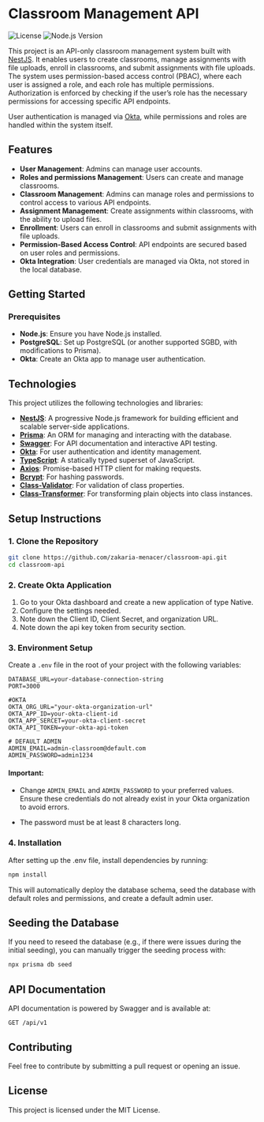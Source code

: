 # Classroom Management API

![License](https://img.shields.io/badge/license-MIT-blue.svg)
![Node.js Version](https://img.shields.io/badge/node-%3E%3D%2014.0.0-brightgreen.svg)

This project is an API-only classroom management system built with [NestJS](https://nestjs.com/). It enables users to create classrooms, manage assignments with file uploads, enroll in classrooms, and submit assignments with file uploads. The system uses permission-based access control (PBAC), where each user is assigned a role, and each role has multiple permissions. Authorization is enforced by checking if the user’s role has the necessary permissions for accessing specific API endpoints.

User authentication is managed via [Okta](https://developer.okta.com/), while permissions and roles are handled within the system itself.


## Features

- **User Management**: Admins can manage user accounts.
- **Roles and permissions Management**: Users can create and manage classrooms.
- **Classroom Management**: Admins can manage roles and permissions to control access to various API endpoints.
- **Assignment Management**: Create assignments within classrooms, with the ability to upload files.
- **Enrollment**: Users can enroll in classrooms and submit assignments with file uploads.
- **Permission-Based Access Control**: API endpoints are secured based on user roles and permissions.
- **Okta Integration**: User credentials are managed via Okta, not stored in the local database.



## Getting Started
### Prerequisites

- **Node.js**: Ensure you have Node.js installed.
- **PostgreSQL**: Set up PostgreSQL (or another supported SGBD, with modifications to Prisma).
- **Okta**: Create an Okta app to manage user authentication.

## Technologies

This project utilizes the following technologies and libraries:

- **[NestJS](https://nestjs.com/)**: A progressive Node.js framework for building efficient and scalable server-side applications.
- **[Prisma](https://www.prisma.io/)**: An ORM for managing and interacting with the database.
- **[Swagger](https://swagger.io/)**: For API documentation and interactive API testing.
- **[Okta](https://www.okta.com/)**: For user authentication and identity management.
- **[TypeScript](https://www.typescriptlang.org/)**: A statically typed superset of JavaScript.
- **[Axios](https://axios-http.com/)**: Promise-based HTTP client for making requests.
- **[Bcrypt](https://www.npmjs.com/package/bcrypt)**: For hashing passwords.
- **[Class-Validator](https://github.com/typestack/class-validator)**: For validation of class properties.
- **[Class-Transformer](https://github.com/typestack/class-transformer)**: For transforming plain objects into class instances.



## Setup Instructions

### 1. Clone the Repository
```bash
git clone https://github.com/zakaria-menacer/classroom-api.git
cd classroom-api
```


### 2. Create Okta Application
1. Go to your Okta dashboard and create a new application of type Native.
2. Configure the settings needed.
3. Note down the Client ID, Client Secret, and organization URL.
4. Note down the api key token from security section.

### 3. Environment Setup
Create a `.env` file in the root of your project with the following variables:

```env
DATABASE_URL=your-database-connection-string
PORT=3000

#OKTA
OKTA_ORG_URL="your-okta-organization-url"
OKTA_APP_ID=your-okta-client-id
OKTA_APP_SERCET=your-okta-client-secret
OKTA_API_TOKEN=your-okta-api-token

# DEFAULT ADMIN
ADMIN_EMAIL=admin-classroom@default.com
ADMIN_PASSWORD=admin1234
```

#### Important:

- Change `ADMIN_EMAIL` and `ADMIN_PASSWORD` to your preferred values. Ensure these credentials do not already exist in your Okta organization to avoid errors.
* The password must be at least 8 characters long.

### 4. Installation 
After setting up the .env file, install dependencies by running:

```bash
npm install
```

This will automatically deploy the database schema, seed the database with default roles and permissions, and create a default admin user.

## Seeding the Database
If you need to reseed the database (e.g., if there were issues during the initial seeding), you can manually trigger the seeding process with:
```bash
npx prisma db seed
```

## API Documentation
API documentation is powered by Swagger and is available at:
```
GET /api/v1
```


## Contributing
Feel free to contribute by submitting a pull request or opening an issue.



## License
This project is licensed under the MIT License.

